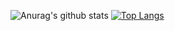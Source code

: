 ![Anurag's github stats](https://github-readme-stats.vercel.app/api?username=dsky1990&show_icons=true&theme=vue-dark&count_private=true)
[![Top Langs](https://github-readme-stats.vercel.app/api/top-langs/?username=dsky1990&layout=compact&hide=html)](https://github.com/anuraghazra/github-readme-stats)


